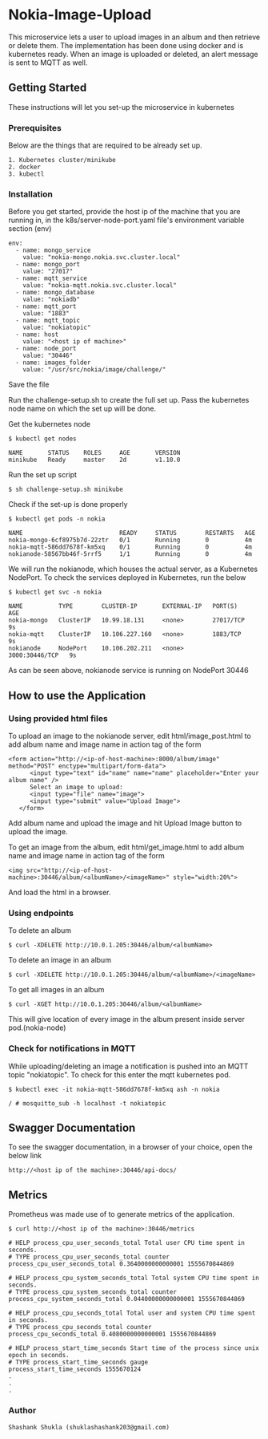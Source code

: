 # Nokia-Image-Upload

This microservice lets a user to upload images in an album and then retrieve or delete them. The implementation has been done using docker and is kubernetes ready.
When an image is uploaded or deleted, an alert message is sent to MQTT as well. 

## Getting Started

These instructions will let you set-up the microservice in kubernetes

### Prerequisites

Below are the things that are required to be already set up.

```
1. Kubernetes cluster/minikube
2. docker
3. kubectl 
```

### Installation
Before you get started, provide the host ip of the machine that you are running in, in the k8s/server-node-port.yaml file's environment variable section (env)

```
env:
  - name: mongo_service
	value: "nokia-mongo.nokia.svc.cluster.local"
  - name: mongo_port
	value: "27017"
  - name: mqtt_service
	value: "nokia-mqtt.nokia.svc.cluster.local"
  - name: mongo_database
	value: "nokiadb"
  - name: mqtt_port
	value: "1883"
  - name: mqtt_topic
	value: "nokiatopic"
  - name: host
	value: "<host ip of machine>"
  - name: node_port
	value: "30446"
  - name: images_folder
	value: "/usr/src/nokia/image/challenge/"

```
Save the file


Run the challenge-setup.sh to create the full set up. Pass the kubernetes node name on which the set up will be done.

Get the kubernetes node

```
$ kubectl get nodes

NAME       STATUS    ROLES     AGE       VERSION
minikube   Ready     master    2d        v1.10.0

```

Run the set up script

```
$ sh challenge-setup.sh minikube
```

Check if the set-up is done properly

```
$ kubectl get pods -n nokia

NAME                           READY     STATUS        RESTARTS   AGE
nokia-mongo-6cf8975b7d-22ztr   0/1       Running       0          4m
nokia-mqtt-586dd7678f-km5xq    0/1       Running       0          4m
nokianode-58567bb46f-5rrf5     1/1       Running       0          4m

```

We will run the nokianode, which houses the actual server, as a Kubernetes NodePort. To check the services deployed in Kubernetes, run the below

```
$ kubectl get svc -n nokia

NAME          TYPE        CLUSTER-IP       EXTERNAL-IP   PORT(S)          AGE
nokia-mongo   ClusterIP   10.99.18.131     <none>        27017/TCP        9s
nokia-mqtt    ClusterIP   10.106.227.160   <none>        1883/TCP         9s
nokianode     NodePort    10.106.202.211   <none>        3000:30446/TCP   9s

```

As can be seen above, nokianode service is running on NodePort 30446


## How to use the Application

### Using provided html files
To upload an image to the nokianode server, edit html/image_post.html to add album name and image name in action tag of the form

```
<form action="http://<ip-of-host-machine>:8000/album/image" method="POST" enctype="multipart/form-data">
      <input type="text" id="name" name="name" placeholder="Enter your album name" />
      Select an image to upload:
      <input type="file" name="image">
      <input type="submit" value="Upload Image">
   </form>
```

Add album name and upload the image and hit Upload Image button to upload the image.


To get an image from the album, edit html/get_image.html to add album name and image name in action tag of the form
```
<img src="http://<ip-of-host-machine>:30446/album/<albumName>/<imageName>" style="width:20%">
```
And load the html in a browser.


### Using endpoints
To delete an album

```
$ curl -XDELETE http://10.0.1.205:30446/album/<albumName>
```

To delete an image in an album

```
$ curl -XDELETE http://10.0.1.205:30446/album/<albumName>/<imageName>
```

To get all images in an album

```
$ curl -XGET http://10.0.1.205:30446/album/<albumName>
```
This will give location of every image in the album present inside server pod.(nokia-node)


### Check for notifications in MQTT
While uploading/deleting an image a notification is pushed into an MQTT topic "nokiatopic". To check for this enter the mqtt kubernetes pod. 

```
$ kubectl exec -it nokia-mqtt-586dd7678f-km5xq ash -n nokia

/ # mosquitto_sub -h localhost -t nokiatopic

```


## Swagger Documentation
To see the swagger documentation, in a browser of your choice, open the below link

```
http://<host ip of the machine>:30446/api-docs/
```

## Metrics
Prometheus was made use of to generate metrics of the application.

```
$ curl http://<host ip of the machine>:30446/metrics

# HELP process_cpu_user_seconds_total Total user CPU time spent in seconds.
# TYPE process_cpu_user_seconds_total counter
process_cpu_user_seconds_total 0.3640000000000001 1555670844869

# HELP process_cpu_system_seconds_total Total system CPU time spent in seconds.
# TYPE process_cpu_system_seconds_total counter
process_cpu_system_seconds_total 0.04400000000000001 1555670844869

# HELP process_cpu_seconds_total Total user and system CPU time spent in seconds.
# TYPE process_cpu_seconds_total counter
process_cpu_seconds_total 0.4080000000000001 1555670844869

# HELP process_start_time_seconds Start time of the process since unix epoch in seconds.
# TYPE process_start_time_seconds gauge
process_start_time_seconds 1555670124
.
.
.
```


### Author
```
Shashank Shukla (shuklashashank203@gmail.com)
